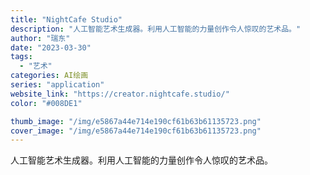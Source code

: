 ```yaml
---
title: "NightCafe Studio"
description: "人工智能艺术生成器。利用人工智能的力量创作令人惊叹的艺术品。"
author: "瑞东"
date: "2023-03-30"
tags:
  - "艺术"
categories: AI绘画
series: "application"
website_link: "https://creator.nightcafe.studio/"
color: "#008DE1"

thumb_image: "/img/e5867a44e714e190cf61b63b61135723.png"
cover_image: "/img/e5867a44e714e190cf61b63b61135723.png"
---
```


人工智能艺术生成器。利用人工智能的力量创作令人惊叹的艺术品。